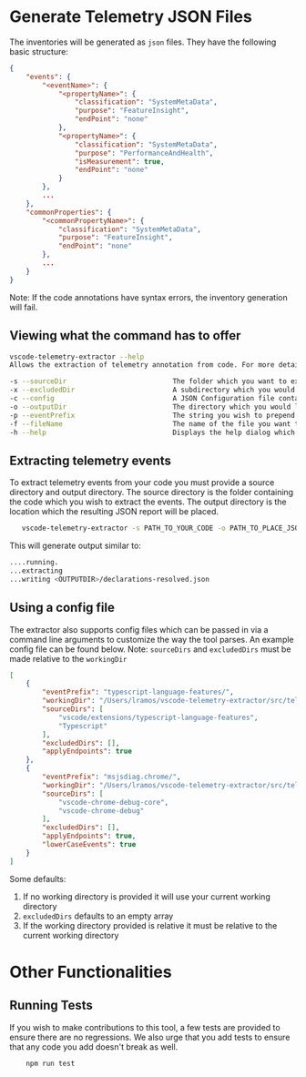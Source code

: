 # Generate Telemetry JSON Files

The inventories will be generated as `json` files. They have the following basic structure:
```json
{
    "events": {
        "<eventName>": {
            "<propertyName>": {
                "classification": "SystemMetaData",
                "purpose": "FeatureInsight",
                "endPoint": "none"
            },
            "<propertyName>": {
                "classification": "SystemMetaData",
                "purpose": "PerformanceAndHealth",
                "isMeasurement": true,
                "endPoint": "none"
            }
        },
        ...
    },
    "commonProperties": {
        "<commonPropertyName>": {
            "classification": "SystemMetaData",
            "purpose": "FeatureInsight",
            "endPoint": "none"
        },
        ...
    }
}
```

Note: If the code annotations have syntax errors, the inventory generation will fail.


## Viewing what the command has to offer
```bash
vscode-telemetry-extractor --help
Allows the extraction of telemetry annotation from code. For more details please read: https://github.com/microsoft/vscode-telemetry-extractor/blob/master/README.md

-s --sourceDir                          The folder which you want to extract telemetry from
-x --excludedDir                        A subdirectory which you would like to exclude from the extraction
-c --config                             A JSON Configuration file containing extraction details
-o --outputDir                          The directory which you would like the outputted JSON file to be placed in
-p --eventPrefix                        The string you wish to prepend to every telemetry event.
-f --fileName                           The name of the file you want to output.
-h --help                               Displays the help dialog which provides more information on how to use the tool
```

## Extracting telemetry events
To extract telemetry events from your code you must provide a source directory and output directory.
The source directory is the folder containing the code which you wish to extract the events. The output directory is the location which the resulting JSON report will be placed.

```bash
   vscode-telemetry-extractor -s PATH_TO_YOUR_CODE -o PATH_TO_PLACE_JSON
```
This will generate output similar to:
```bash
....running.
...extracting
...writing <OUTPUTDIR>/declarations-resolved.json
```

## Using a config file
The extractor also supports config files which can be passed in via a command line arguments to customize the way the tool parses.
An example config file can be found below. Note: `sourceDirs` and `excludedDirs` must be made relative to the `workingDir`
```json
[
    {
        "eventPrefix": "typescript-language-features/",
        "workingDir": "/Users/lramos/vscode-telemetry-extractor/src/telemetry-sources",
        "sourceDirs": [
            "vscode/extensions/typescript-language-features",
            "Typescript"
        ],
        "excludedDirs": [],
        "applyEndpoints": true
    },
    {
        "eventPrefix": "msjsdiag.chrome/",
        "workingDir": "/Users/lramos/vscode-telemetry-extractor/src/telemetry-sources",
        "sourceDirs": [
            "vscode-chrome-debug-core",
            "vscode-chrome-debug"
        ],
        "excludedDirs": [],
        "applyEndpoints": true,
        "lowerCaseEvents": true
    }
]
```

Some defaults:
1. If no working directory is provided it will use your current working directory
2. `excludedDirs` defaults to an empty array
3. If the working directory provided is relative it must be relative to the current working directory

# Other Functionalities

## Running Tests

If you wish to make contributions to this tool, a few tests are provided to ensure there are no regressions. We also urge that you 
add tests to ensure that any code you add doesn't break as well.

```bash
    npm run test
```
